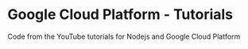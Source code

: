 # Google Cloud Platform - Tutorials
Code from the YouTube tutorials for Nodejs and Google Cloud Platform
